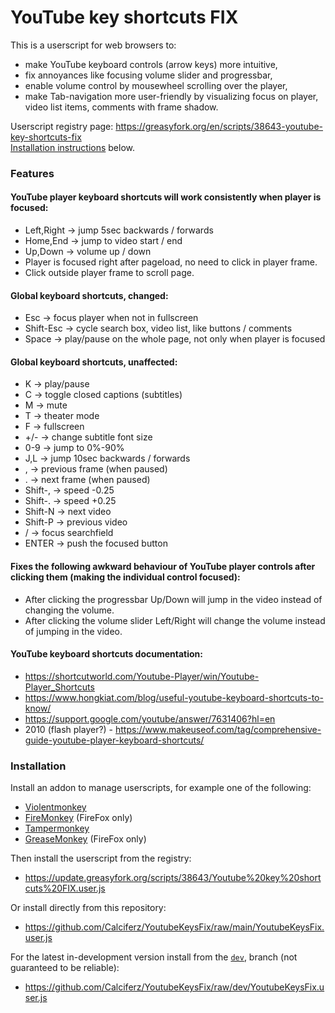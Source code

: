 # YouTube key shortcuts FIX

This is a userscript for web browsers to:
- make YouTube keyboard controls (arrow keys) more intuitive,
- fix annoyances like focusing volume slider and progressbar,
- enable volume control by mousewheel scrolling over the player,
- make Tab-navigation more user-friendly by visualizing focus on player, video list items, comments with frame shadow.

Userscript registry page:  https://greasyfork.org/en/scripts/38643-youtube-key-shortcuts-fix  
[Installation instructions](#installation) below.



### Features

#### YouTube player keyboard shortcuts will work consistently when player is focused:
- Left,Right -> jump 5sec backwards / forwards
- Home,End -> jump to video start / end
- Up,Down -> volume up / down
- Player is focused right after pageload, no need to click in player frame.
- Click outside player frame to scroll page.

#### Global keyboard shortcuts, changed:
- Esc -> focus player when not in fullscreen
- Shift-Esc -> cycle search box, video list, like buttons / comments
- Space -> play/pause on the whole page, not only when player is focused

#### Global keyboard shortcuts, unaffected:
- K -> play/pause
- C -> toggle closed captions (subtitles)
- M -> mute
- T -> theater mode
- F -> fullscreen
- +/- -> change subtitle font size
- 0-9 -> jump to 0%-90%
- J,L -> jump 10sec backwards / forwards
- , -> previous frame (when paused)
- . -> next frame (when paused)
- Shift-, -> speed -0.25
- Shift-. -> speed +0.25
- Shift-N -> next video
- Shift-P -> previous video
- / -> focus searchfield
- ENTER -> push the focused button

#### Fixes the following awkward behaviour of YouTube player controls after clicking them (making the individual control focused):
- After clicking the progressbar Up/Down will jump in the video instead of changing the volume.
- After clicking the volume slider Left/Right will change the volume instead of jumping in the video.

#### YouTube keyboard shortcuts documentation:
- https://shortcutworld.com/Youtube-Player/win/Youtube-Player_Shortcuts
- https://www.hongkiat.com/blog/useful-youtube-keyboard-shortcuts-to-know/
- https://support.google.com/youtube/answer/7631406?hl=en
- 2010 (flash player?) - https://www.makeuseof.com/tag/comprehensive-guide-youtube-player-keyboard-shortcuts/



### Installation

Install an addon to manage userscripts, for example one of the following:
- [Violentmonkey](https://violentmonkey.github.io/)
- [FireMonkey](https://addons.mozilla.org/en-US/firefox/addon/firemonkey/) (FireFox only)
- [Tampermonkey](https://www.tampermonkey.net/)
- [GreaseMonkey](https://addons.mozilla.org/en-US/firefox/addon/greasemonkey/) (FireFox only)

Then install the userscript from the registry:
- https://update.greasyfork.org/scripts/38643/Youtube%20key%20shortcuts%20FIX.user.js

Or install directly from this repository:
- https://github.com/Calciferz/YoutubeKeysFix/raw/main/YoutubeKeysFix.user.js

For the latest in-development version install from the [`dev`](https://github.com/Calciferz/YoutubeKeysFix/tree/dev), branch (not guaranteed to be reliable):
- https://github.com/Calciferz/YoutubeKeysFix/raw/dev/YoutubeKeysFix.user.js

